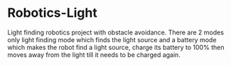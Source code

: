 # Robotics-Light
Light finding robotics project with obstacle avoidance. There are 2 modes only light finding mode which finds the light source and a battery mode which makes the robot find a light source, charge its battery to 100% then moves away from the light till it needs to be charged again.
